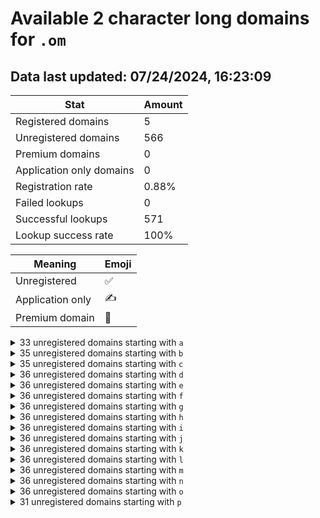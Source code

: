 # Available 2 character long domains for `.om`

## Data last updated: 07/24/2024, 16:23:09

|Stat|Amount|
|--|--|
|Registered domains|5|
|Unregistered domains|566|
|Premium domains|0|
|Application only domains|0|
|Registration rate|0.88%|
|Failed lookups|0|
|Successful lookups|571|
|Lookup success rate|100%|


|Meaning|Emoji|
|--|--|
|Unregistered|:white_check_mark:|
|Application only|:writing_hand:|
|Premium domain|:gem:|

<details>
<summary>33 unregistered domains starting with <bold><code>a</code></bold></summary>

|Type|Domain|
|--|--|
|:white_check_mark:|`a0.om`|
|:white_check_mark:|`a1.om`|
|:white_check_mark:|`a2.om`|
|:white_check_mark:|`a3.om`|
|:white_check_mark:|`a4.om`|
|:white_check_mark:|`a5.om`|
|:white_check_mark:|`a6.om`|
|:white_check_mark:|`a7.om`|
|:white_check_mark:|`a8.om`|
|:white_check_mark:|`a9.om`|
|:white_check_mark:|`ac.om`|
|:white_check_mark:|`ad.om`|
|:white_check_mark:|`ae.om`|
|:white_check_mark:|`af.om`|
|:white_check_mark:|`ag.om`|
|:white_check_mark:|`ah.om`|
|:white_check_mark:|`ai.om`|
|:white_check_mark:|`aj.om`|
|:white_check_mark:|`ak.om`|
|:white_check_mark:|`al.om`|
|:white_check_mark:|`an.om`|
|:white_check_mark:|`ao.om`|
|:white_check_mark:|`ap.om`|
|:white_check_mark:|`aq.om`|
|:white_check_mark:|`ar.om`|
|:white_check_mark:|`as.om`|
|:white_check_mark:|`at.om`|
|:white_check_mark:|`au.om`|
|:white_check_mark:|`av.om`|
|:white_check_mark:|`aw.om`|
|:white_check_mark:|`ax.om`|
|:white_check_mark:|`ay.om`|
|:white_check_mark:|`az.om`|
</details>
<details>
<summary>35 unregistered domains starting with <bold><code>b</code></bold></summary>

|Type|Domain|
|--|--|
|:white_check_mark:|`b0.om`|
|:white_check_mark:|`b1.om`|
|:white_check_mark:|`b2.om`|
|:white_check_mark:|`b3.om`|
|:white_check_mark:|`b4.om`|
|:white_check_mark:|`b5.om`|
|:white_check_mark:|`b6.om`|
|:white_check_mark:|`b7.om`|
|:white_check_mark:|`b8.om`|
|:white_check_mark:|`b9.om`|
|:white_check_mark:|`ba.om`|
|:white_check_mark:|`bb.om`|
|:white_check_mark:|`bc.om`|
|:white_check_mark:|`bd.om`|
|:white_check_mark:|`be.om`|
|:white_check_mark:|`bf.om`|
|:white_check_mark:|`bg.om`|
|:white_check_mark:|`bh.om`|
|:white_check_mark:|`bi.om`|
|:white_check_mark:|`bj.om`|
|:white_check_mark:|`bk.om`|
|:white_check_mark:|`bl.om`|
|:white_check_mark:|`bm.om`|
|:white_check_mark:|`bn.om`|
|:white_check_mark:|`bp.om`|
|:white_check_mark:|`bq.om`|
|:white_check_mark:|`br.om`|
|:white_check_mark:|`bs.om`|
|:white_check_mark:|`bt.om`|
|:white_check_mark:|`bu.om`|
|:white_check_mark:|`bv.om`|
|:white_check_mark:|`bw.om`|
|:white_check_mark:|`bx.om`|
|:white_check_mark:|`by.om`|
|:white_check_mark:|`bz.om`|
</details>
<details>
<summary>35 unregistered domains starting with <bold><code>c</code></bold></summary>

|Type|Domain|
|--|--|
|:white_check_mark:|`c0.om`|
|:white_check_mark:|`c1.om`|
|:white_check_mark:|`c2.om`|
|:white_check_mark:|`c3.om`|
|:white_check_mark:|`c4.om`|
|:white_check_mark:|`c5.om`|
|:white_check_mark:|`c6.om`|
|:white_check_mark:|`c7.om`|
|:white_check_mark:|`c8.om`|
|:white_check_mark:|`c9.om`|
|:white_check_mark:|`ca.om`|
|:white_check_mark:|`cb.om`|
|:white_check_mark:|`cc.om`|
|:white_check_mark:|`cd.om`|
|:white_check_mark:|`ce.om`|
|:white_check_mark:|`cf.om`|
|:white_check_mark:|`cg.om`|
|:white_check_mark:|`ch.om`|
|:white_check_mark:|`ci.om`|
|:white_check_mark:|`ck.om`|
|:white_check_mark:|`cl.om`|
|:white_check_mark:|`cm.om`|
|:white_check_mark:|`cn.om`|
|:white_check_mark:|`co.om`|
|:white_check_mark:|`cp.om`|
|:white_check_mark:|`cq.om`|
|:white_check_mark:|`cr.om`|
|:white_check_mark:|`cs.om`|
|:white_check_mark:|`ct.om`|
|:white_check_mark:|`cu.om`|
|:white_check_mark:|`cv.om`|
|:white_check_mark:|`cw.om`|
|:white_check_mark:|`cx.om`|
|:white_check_mark:|`cy.om`|
|:white_check_mark:|`cz.om`|
</details>
<details>
<summary>36 unregistered domains starting with <bold><code>d</code></bold></summary>

|Type|Domain|
|--|--|
|:white_check_mark:|`d0.om`|
|:white_check_mark:|`d1.om`|
|:white_check_mark:|`d2.om`|
|:white_check_mark:|`d3.om`|
|:white_check_mark:|`d4.om`|
|:white_check_mark:|`d5.om`|
|:white_check_mark:|`d6.om`|
|:white_check_mark:|`d7.om`|
|:white_check_mark:|`d8.om`|
|:white_check_mark:|`d9.om`|
|:white_check_mark:|`da.om`|
|:white_check_mark:|`db.om`|
|:white_check_mark:|`dc.om`|
|:white_check_mark:|`dd.om`|
|:white_check_mark:|`de.om`|
|:white_check_mark:|`df.om`|
|:white_check_mark:|`dg.om`|
|:white_check_mark:|`dh.om`|
|:white_check_mark:|`di.om`|
|:white_check_mark:|`dj.om`|
|:white_check_mark:|`dk.om`|
|:white_check_mark:|`dl.om`|
|:white_check_mark:|`dm.om`|
|:white_check_mark:|`dn.om`|
|:white_check_mark:|`do.om`|
|:white_check_mark:|`dp.om`|
|:white_check_mark:|`dq.om`|
|:white_check_mark:|`dr.om`|
|:white_check_mark:|`ds.om`|
|:white_check_mark:|`dt.om`|
|:white_check_mark:|`du.om`|
|:white_check_mark:|`dv.om`|
|:white_check_mark:|`dw.om`|
|:white_check_mark:|`dx.om`|
|:white_check_mark:|`dy.om`|
|:white_check_mark:|`dz.om`|
</details>
<details>
<summary>36 unregistered domains starting with <bold><code>e</code></bold></summary>

|Type|Domain|
|--|--|
|:white_check_mark:|`e0.om`|
|:white_check_mark:|`e1.om`|
|:white_check_mark:|`e2.om`|
|:white_check_mark:|`e3.om`|
|:white_check_mark:|`e4.om`|
|:white_check_mark:|`e5.om`|
|:white_check_mark:|`e6.om`|
|:white_check_mark:|`e7.om`|
|:white_check_mark:|`e8.om`|
|:white_check_mark:|`e9.om`|
|:white_check_mark:|`ea.om`|
|:white_check_mark:|`eb.om`|
|:white_check_mark:|`ec.om`|
|:white_check_mark:|`ed.om`|
|:white_check_mark:|`ee.om`|
|:white_check_mark:|`ef.om`|
|:white_check_mark:|`eg.om`|
|:white_check_mark:|`eh.om`|
|:white_check_mark:|`ei.om`|
|:white_check_mark:|`ej.om`|
|:white_check_mark:|`ek.om`|
|:white_check_mark:|`el.om`|
|:white_check_mark:|`em.om`|
|:white_check_mark:|`en.om`|
|:white_check_mark:|`eo.om`|
|:white_check_mark:|`ep.om`|
|:white_check_mark:|`eq.om`|
|:white_check_mark:|`er.om`|
|:white_check_mark:|`es.om`|
|:white_check_mark:|`et.om`|
|:white_check_mark:|`eu.om`|
|:white_check_mark:|`ev.om`|
|:white_check_mark:|`ew.om`|
|:white_check_mark:|`ex.om`|
|:white_check_mark:|`ey.om`|
|:white_check_mark:|`ez.om`|
</details>
<details>
<summary>36 unregistered domains starting with <bold><code>f</code></bold></summary>

|Type|Domain|
|--|--|
|:white_check_mark:|`f0.om`|
|:white_check_mark:|`f1.om`|
|:white_check_mark:|`f2.om`|
|:white_check_mark:|`f3.om`|
|:white_check_mark:|`f4.om`|
|:white_check_mark:|`f5.om`|
|:white_check_mark:|`f6.om`|
|:white_check_mark:|`f7.om`|
|:white_check_mark:|`f8.om`|
|:white_check_mark:|`f9.om`|
|:white_check_mark:|`fa.om`|
|:white_check_mark:|`fb.om`|
|:white_check_mark:|`fc.om`|
|:white_check_mark:|`fd.om`|
|:white_check_mark:|`fe.om`|
|:white_check_mark:|`ff.om`|
|:white_check_mark:|`fg.om`|
|:white_check_mark:|`fh.om`|
|:white_check_mark:|`fi.om`|
|:white_check_mark:|`fj.om`|
|:white_check_mark:|`fk.om`|
|:white_check_mark:|`fl.om`|
|:white_check_mark:|`fm.om`|
|:white_check_mark:|`fn.om`|
|:white_check_mark:|`fo.om`|
|:white_check_mark:|`fp.om`|
|:white_check_mark:|`fq.om`|
|:white_check_mark:|`fr.om`|
|:white_check_mark:|`fs.om`|
|:white_check_mark:|`ft.om`|
|:white_check_mark:|`fu.om`|
|:white_check_mark:|`fv.om`|
|:white_check_mark:|`fw.om`|
|:white_check_mark:|`fx.om`|
|:white_check_mark:|`fy.om`|
|:white_check_mark:|`fz.om`|
</details>
<details>
<summary>36 unregistered domains starting with <bold><code>g</code></bold></summary>

|Type|Domain|
|--|--|
|:white_check_mark:|`g0.om`|
|:white_check_mark:|`g1.om`|
|:white_check_mark:|`g2.om`|
|:white_check_mark:|`g3.om`|
|:white_check_mark:|`g4.om`|
|:white_check_mark:|`g5.om`|
|:white_check_mark:|`g6.om`|
|:white_check_mark:|`g7.om`|
|:white_check_mark:|`g8.om`|
|:white_check_mark:|`g9.om`|
|:white_check_mark:|`ga.om`|
|:white_check_mark:|`gb.om`|
|:white_check_mark:|`gc.om`|
|:white_check_mark:|`gd.om`|
|:white_check_mark:|`ge.om`|
|:white_check_mark:|`gf.om`|
|:white_check_mark:|`gg.om`|
|:white_check_mark:|`gh.om`|
|:white_check_mark:|`gi.om`|
|:white_check_mark:|`gj.om`|
|:white_check_mark:|`gk.om`|
|:white_check_mark:|`gl.om`|
|:white_check_mark:|`gm.om`|
|:white_check_mark:|`gn.om`|
|:white_check_mark:|`go.om`|
|:white_check_mark:|`gp.om`|
|:white_check_mark:|`gq.om`|
|:white_check_mark:|`gr.om`|
|:white_check_mark:|`gs.om`|
|:white_check_mark:|`gt.om`|
|:white_check_mark:|`gu.om`|
|:white_check_mark:|`gv.om`|
|:white_check_mark:|`gw.om`|
|:white_check_mark:|`gx.om`|
|:white_check_mark:|`gy.om`|
|:white_check_mark:|`gz.om`|
</details>
<details>
<summary>36 unregistered domains starting with <bold><code>h</code></bold></summary>

|Type|Domain|
|--|--|
|:white_check_mark:|`h0.om`|
|:white_check_mark:|`h1.om`|
|:white_check_mark:|`h2.om`|
|:white_check_mark:|`h3.om`|
|:white_check_mark:|`h4.om`|
|:white_check_mark:|`h5.om`|
|:white_check_mark:|`h6.om`|
|:white_check_mark:|`h7.om`|
|:white_check_mark:|`h8.om`|
|:white_check_mark:|`h9.om`|
|:white_check_mark:|`ha.om`|
|:white_check_mark:|`hb.om`|
|:white_check_mark:|`hc.om`|
|:white_check_mark:|`hd.om`|
|:white_check_mark:|`he.om`|
|:white_check_mark:|`hf.om`|
|:white_check_mark:|`hg.om`|
|:white_check_mark:|`hh.om`|
|:white_check_mark:|`hi.om`|
|:white_check_mark:|`hj.om`|
|:white_check_mark:|`hk.om`|
|:white_check_mark:|`hl.om`|
|:white_check_mark:|`hm.om`|
|:white_check_mark:|`hn.om`|
|:white_check_mark:|`ho.om`|
|:white_check_mark:|`hp.om`|
|:white_check_mark:|`hq.om`|
|:white_check_mark:|`hr.om`|
|:white_check_mark:|`hs.om`|
|:white_check_mark:|`ht.om`|
|:white_check_mark:|`hu.om`|
|:white_check_mark:|`hv.om`|
|:white_check_mark:|`hw.om`|
|:white_check_mark:|`hx.om`|
|:white_check_mark:|`hy.om`|
|:white_check_mark:|`hz.om`|
</details>
<details>
<summary>36 unregistered domains starting with <bold><code>i</code></bold></summary>

|Type|Domain|
|--|--|
|:white_check_mark:|`i0.om`|
|:white_check_mark:|`i1.om`|
|:white_check_mark:|`i2.om`|
|:white_check_mark:|`i3.om`|
|:white_check_mark:|`i4.om`|
|:white_check_mark:|`i5.om`|
|:white_check_mark:|`i6.om`|
|:white_check_mark:|`i7.om`|
|:white_check_mark:|`i8.om`|
|:white_check_mark:|`i9.om`|
|:white_check_mark:|`ia.om`|
|:white_check_mark:|`ib.om`|
|:white_check_mark:|`ic.om`|
|:white_check_mark:|`id.om`|
|:white_check_mark:|`ie.om`|
|:white_check_mark:|`if.om`|
|:white_check_mark:|`ig.om`|
|:white_check_mark:|`ih.om`|
|:white_check_mark:|`ii.om`|
|:white_check_mark:|`ij.om`|
|:white_check_mark:|`ik.om`|
|:white_check_mark:|`il.om`|
|:white_check_mark:|`im.om`|
|:white_check_mark:|`in.om`|
|:white_check_mark:|`io.om`|
|:white_check_mark:|`ip.om`|
|:white_check_mark:|`iq.om`|
|:white_check_mark:|`ir.om`|
|:white_check_mark:|`is.om`|
|:white_check_mark:|`it.om`|
|:white_check_mark:|`iu.om`|
|:white_check_mark:|`iv.om`|
|:white_check_mark:|`iw.om`|
|:white_check_mark:|`ix.om`|
|:white_check_mark:|`iy.om`|
|:white_check_mark:|`iz.om`|
</details>
<details>
<summary>36 unregistered domains starting with <bold><code>j</code></bold></summary>

|Type|Domain|
|--|--|
|:white_check_mark:|`j0.om`|
|:white_check_mark:|`j1.om`|
|:white_check_mark:|`j2.om`|
|:white_check_mark:|`j3.om`|
|:white_check_mark:|`j4.om`|
|:white_check_mark:|`j5.om`|
|:white_check_mark:|`j6.om`|
|:white_check_mark:|`j7.om`|
|:white_check_mark:|`j8.om`|
|:white_check_mark:|`j9.om`|
|:white_check_mark:|`ja.om`|
|:white_check_mark:|`jb.om`|
|:white_check_mark:|`jc.om`|
|:white_check_mark:|`jd.om`|
|:white_check_mark:|`je.om`|
|:white_check_mark:|`jf.om`|
|:white_check_mark:|`jg.om`|
|:white_check_mark:|`jh.om`|
|:white_check_mark:|`ji.om`|
|:white_check_mark:|`jj.om`|
|:white_check_mark:|`jk.om`|
|:white_check_mark:|`jl.om`|
|:white_check_mark:|`jm.om`|
|:white_check_mark:|`jn.om`|
|:white_check_mark:|`jo.om`|
|:white_check_mark:|`jp.om`|
|:white_check_mark:|`jq.om`|
|:white_check_mark:|`jr.om`|
|:white_check_mark:|`js.om`|
|:white_check_mark:|`jt.om`|
|:white_check_mark:|`ju.om`|
|:white_check_mark:|`jv.om`|
|:white_check_mark:|`jw.om`|
|:white_check_mark:|`jx.om`|
|:white_check_mark:|`jy.om`|
|:white_check_mark:|`jz.om`|
</details>
<details>
<summary>36 unregistered domains starting with <bold><code>k</code></bold></summary>

|Type|Domain|
|--|--|
|:white_check_mark:|`k0.om`|
|:white_check_mark:|`k1.om`|
|:white_check_mark:|`k2.om`|
|:white_check_mark:|`k3.om`|
|:white_check_mark:|`k4.om`|
|:white_check_mark:|`k5.om`|
|:white_check_mark:|`k6.om`|
|:white_check_mark:|`k7.om`|
|:white_check_mark:|`k8.om`|
|:white_check_mark:|`k9.om`|
|:white_check_mark:|`ka.om`|
|:white_check_mark:|`kb.om`|
|:white_check_mark:|`kc.om`|
|:white_check_mark:|`kd.om`|
|:white_check_mark:|`ke.om`|
|:white_check_mark:|`kf.om`|
|:white_check_mark:|`kg.om`|
|:white_check_mark:|`kh.om`|
|:white_check_mark:|`ki.om`|
|:white_check_mark:|`kj.om`|
|:white_check_mark:|`kk.om`|
|:white_check_mark:|`kl.om`|
|:white_check_mark:|`km.om`|
|:white_check_mark:|`kn.om`|
|:white_check_mark:|`ko.om`|
|:white_check_mark:|`kp.om`|
|:white_check_mark:|`kq.om`|
|:white_check_mark:|`kr.om`|
|:white_check_mark:|`ks.om`|
|:white_check_mark:|`kt.om`|
|:white_check_mark:|`ku.om`|
|:white_check_mark:|`kv.om`|
|:white_check_mark:|`kw.om`|
|:white_check_mark:|`kx.om`|
|:white_check_mark:|`ky.om`|
|:white_check_mark:|`kz.om`|
</details>
<details>
<summary>36 unregistered domains starting with <bold><code>l</code></bold></summary>

|Type|Domain|
|--|--|
|:white_check_mark:|`l0.om`|
|:white_check_mark:|`l1.om`|
|:white_check_mark:|`l2.om`|
|:white_check_mark:|`l3.om`|
|:white_check_mark:|`l4.om`|
|:white_check_mark:|`l5.om`|
|:white_check_mark:|`l6.om`|
|:white_check_mark:|`l7.om`|
|:white_check_mark:|`l8.om`|
|:white_check_mark:|`l9.om`|
|:white_check_mark:|`la.om`|
|:white_check_mark:|`lb.om`|
|:white_check_mark:|`lc.om`|
|:white_check_mark:|`ld.om`|
|:white_check_mark:|`le.om`|
|:white_check_mark:|`lf.om`|
|:white_check_mark:|`lg.om`|
|:white_check_mark:|`lh.om`|
|:white_check_mark:|`li.om`|
|:white_check_mark:|`lj.om`|
|:white_check_mark:|`lk.om`|
|:white_check_mark:|`ll.om`|
|:white_check_mark:|`lm.om`|
|:white_check_mark:|`ln.om`|
|:white_check_mark:|`lo.om`|
|:white_check_mark:|`lp.om`|
|:white_check_mark:|`lq.om`|
|:white_check_mark:|`lr.om`|
|:white_check_mark:|`ls.om`|
|:white_check_mark:|`lt.om`|
|:white_check_mark:|`lu.om`|
|:white_check_mark:|`lv.om`|
|:white_check_mark:|`lw.om`|
|:white_check_mark:|`lx.om`|
|:white_check_mark:|`ly.om`|
|:white_check_mark:|`lz.om`|
</details>
<details>
<summary>36 unregistered domains starting with <bold><code>m</code></bold></summary>

|Type|Domain|
|--|--|
|:white_check_mark:|`m0.om`|
|:white_check_mark:|`m1.om`|
|:white_check_mark:|`m2.om`|
|:white_check_mark:|`m3.om`|
|:white_check_mark:|`m4.om`|
|:white_check_mark:|`m5.om`|
|:white_check_mark:|`m6.om`|
|:white_check_mark:|`m7.om`|
|:white_check_mark:|`m8.om`|
|:white_check_mark:|`m9.om`|
|:white_check_mark:|`ma.om`|
|:white_check_mark:|`mb.om`|
|:white_check_mark:|`mc.om`|
|:white_check_mark:|`md.om`|
|:white_check_mark:|`me.om`|
|:white_check_mark:|`mf.om`|
|:white_check_mark:|`mg.om`|
|:white_check_mark:|`mh.om`|
|:white_check_mark:|`mi.om`|
|:white_check_mark:|`mj.om`|
|:white_check_mark:|`mk.om`|
|:white_check_mark:|`ml.om`|
|:white_check_mark:|`mm.om`|
|:white_check_mark:|`mn.om`|
|:white_check_mark:|`mo.om`|
|:white_check_mark:|`mp.om`|
|:white_check_mark:|`mq.om`|
|:white_check_mark:|`mr.om`|
|:white_check_mark:|`ms.om`|
|:white_check_mark:|`mt.om`|
|:white_check_mark:|`mu.om`|
|:white_check_mark:|`mv.om`|
|:white_check_mark:|`mw.om`|
|:white_check_mark:|`mx.om`|
|:white_check_mark:|`my.om`|
|:white_check_mark:|`mz.om`|
</details>
<details>
<summary>36 unregistered domains starting with <bold><code>n</code></bold></summary>

|Type|Domain|
|--|--|
|:white_check_mark:|`n0.om`|
|:white_check_mark:|`n1.om`|
|:white_check_mark:|`n2.om`|
|:white_check_mark:|`n3.om`|
|:white_check_mark:|`n4.om`|
|:white_check_mark:|`n5.om`|
|:white_check_mark:|`n6.om`|
|:white_check_mark:|`n7.om`|
|:white_check_mark:|`n8.om`|
|:white_check_mark:|`n9.om`|
|:white_check_mark:|`na.om`|
|:white_check_mark:|`nb.om`|
|:white_check_mark:|`nc.om`|
|:white_check_mark:|`nd.om`|
|:white_check_mark:|`ne.om`|
|:white_check_mark:|`nf.om`|
|:white_check_mark:|`ng.om`|
|:white_check_mark:|`nh.om`|
|:white_check_mark:|`ni.om`|
|:white_check_mark:|`nj.om`|
|:white_check_mark:|`nk.om`|
|:white_check_mark:|`nl.om`|
|:white_check_mark:|`nm.om`|
|:white_check_mark:|`nn.om`|
|:white_check_mark:|`no.om`|
|:white_check_mark:|`np.om`|
|:white_check_mark:|`nq.om`|
|:white_check_mark:|`nr.om`|
|:white_check_mark:|`ns.om`|
|:white_check_mark:|`nt.om`|
|:white_check_mark:|`nu.om`|
|:white_check_mark:|`nv.om`|
|:white_check_mark:|`nw.om`|
|:white_check_mark:|`nx.om`|
|:white_check_mark:|`ny.om`|
|:white_check_mark:|`nz.om`|
</details>
<details>
<summary>36 unregistered domains starting with <bold><code>o</code></bold></summary>

|Type|Domain|
|--|--|
|:white_check_mark:|`o0.om`|
|:white_check_mark:|`o1.om`|
|:white_check_mark:|`o2.om`|
|:white_check_mark:|`o3.om`|
|:white_check_mark:|`o4.om`|
|:white_check_mark:|`o5.om`|
|:white_check_mark:|`o6.om`|
|:white_check_mark:|`o7.om`|
|:white_check_mark:|`o8.om`|
|:white_check_mark:|`o9.om`|
|:white_check_mark:|`oa.om`|
|:white_check_mark:|`ob.om`|
|:white_check_mark:|`oc.om`|
|:white_check_mark:|`od.om`|
|:white_check_mark:|`oe.om`|
|:white_check_mark:|`of.om`|
|:white_check_mark:|`og.om`|
|:white_check_mark:|`oh.om`|
|:white_check_mark:|`oi.om`|
|:white_check_mark:|`oj.om`|
|:white_check_mark:|`ok.om`|
|:white_check_mark:|`ol.om`|
|:white_check_mark:|`om.om`|
|:white_check_mark:|`on.om`|
|:white_check_mark:|`oo.om`|
|:white_check_mark:|`op.om`|
|:white_check_mark:|`oq.om`|
|:white_check_mark:|`or.om`|
|:white_check_mark:|`os.om`|
|:white_check_mark:|`ot.om`|
|:white_check_mark:|`ou.om`|
|:white_check_mark:|`ov.om`|
|:white_check_mark:|`ow.om`|
|:white_check_mark:|`ox.om`|
|:white_check_mark:|`oy.om`|
|:white_check_mark:|`oz.om`|
</details>
<details>
<summary>31 unregistered domains starting with <bold><code>p</code></bold></summary>

|Type|Domain|
|--|--|
|:white_check_mark:|`p0.om`|
|:white_check_mark:|`p1.om`|
|:white_check_mark:|`p2.om`|
|:white_check_mark:|`p3.om`|
|:white_check_mark:|`p4.om`|
|:white_check_mark:|`pa.om`|
|:white_check_mark:|`pb.om`|
|:white_check_mark:|`pc.om`|
|:white_check_mark:|`pd.om`|
|:white_check_mark:|`pe.om`|
|:white_check_mark:|`pf.om`|
|:white_check_mark:|`pg.om`|
|:white_check_mark:|`ph.om`|
|:white_check_mark:|`pi.om`|
|:white_check_mark:|`pj.om`|
|:white_check_mark:|`pk.om`|
|:white_check_mark:|`pl.om`|
|:white_check_mark:|`pm.om`|
|:white_check_mark:|`pn.om`|
|:white_check_mark:|`po.om`|
|:white_check_mark:|`pp.om`|
|:white_check_mark:|`pq.om`|
|:white_check_mark:|`pr.om`|
|:white_check_mark:|`ps.om`|
|:white_check_mark:|`pt.om`|
|:white_check_mark:|`pu.om`|
|:white_check_mark:|`pv.om`|
|:white_check_mark:|`pw.om`|
|:white_check_mark:|`px.om`|
|:white_check_mark:|`py.om`|
|:white_check_mark:|`pz.om`|
</details>